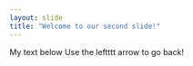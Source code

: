 ```yaml
---
layout: slide
title: "Welcome to our second slide!"
---
```

My text below
Use the leftttt arrow to go back!
